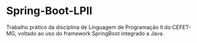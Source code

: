 # Spring-Boot-LPII
Trabalho prático da disciplina de Linguagem de Programação II do CEFET-MG, voltado ao uso do framework SpringBoot integrado a Java. 
